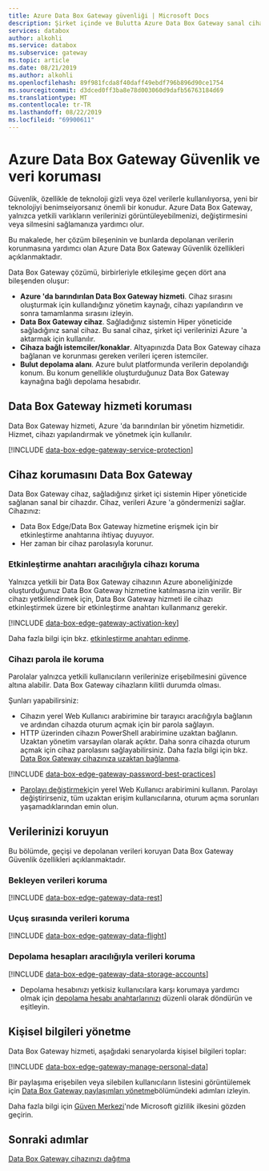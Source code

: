 ```yaml
---
title: Azure Data Box Gateway güvenliği | Microsoft Docs
description: Şirket içinde ve Bulutta Azure Data Box Gateway sanal cihazınızı, hizmetinizi ve verilerinizi koruyan güvenlik ve gizlilik özelliklerini açıklar.
services: databox
author: alkohli
ms.service: databox
ms.subservice: gateway
ms.topic: article
ms.date: 08/21/2019
ms.author: alkohli
ms.openlocfilehash: 89f981fcda8f40daff49ebdf796b896d90ce1754
ms.sourcegitcommit: d3dced0ff3ba8e78d003060d9dafb56763184d69
ms.translationtype: MT
ms.contentlocale: tr-TR
ms.lasthandoff: 08/22/2019
ms.locfileid: "69900611"
---
```

# <a name="azure-data-box-gateway-security-and-data-protection"></a>Azure Data Box Gateway Güvenlik ve veri koruması

Güvenlik, özellikle de teknoloji gizli veya özel verilerle kullanılıyorsa, yeni bir teknolojiyi benimseiyorsanız önemli bir konudur. Azure Data Box Gateway, yalnızca yetkili varlıkların verilerinizi görüntüleyebilmenizi, değiştirmesini veya silmesini sağlamanıza yardımcı olur.

Bu makalede, her çözüm bileşeninin ve bunlarda depolanan verilerin korunmasına yardımcı olan Azure Data Box Gateway Güvenlik özellikleri açıklanmaktadır.

Data Box Gateway çözümü, birbirleriyle etkileşime geçen dört ana bileşenden oluşur:

- **Azure 'da barındırılan Data Box Gateway hizmeti**. Cihaz sırasını oluşturmak için kullandığınız yönetim kaynağı, cihazı yapılandırın ve sonra tamamlanma sırasını izleyin.
- **Data Box Gateway cihaz**. Sağladığınız sistemin Hiper yöneticide sağladığınız sanal cihaz. Bu sanal cihaz, şirket içi verilerinizi Azure 'a aktarmak için kullanılır.
- **Cihaza bağlı istemciler/konaklar**. Altyapınızda Data Box Gateway cihaza bağlanan ve korunması gereken verileri içeren istemciler.
- **Bulut depolama alanı**. Azure bulut platformunda verilerin depolandığı konum. Bu konum genellikle oluşturduğunuz Data Box Gateway kaynağına bağlı depolama hesabıdır.


## <a name="data-box-gateway-service-protection"></a>Data Box Gateway hizmeti koruması

Data Box Gateway hizmeti, Azure 'da barındırılan bir yönetim hizmetidir. Hizmet, cihazı yapılandırmak ve yönetmek için kullanılır.

[!INCLUDE [data-box-edge-gateway-service-protection](../../includes/data-box-edge-gateway-service-protection.md)]

## <a name="data-box-gateway-device-protection"></a>Cihaz korumasını Data Box Gateway

Data Box Gateway cihaz, sağladığınız şirket içi sistemin Hiper yöneticide sağlanan sanal bir cihazdır. Cihaz, verileri Azure 'a göndermenizi sağlar. Cihazınız:

- Data Box Edge/Data Box Gateway hizmetine erişmek için bir etkinleştirme anahtarına ihtiyaç duyuyor.
- Her zaman bir cihaz parolasıyla korunur.
<!---  secure boot enabled.
- Runs Windows Defender Device Guard. Device Guard allows you to run only trusted applications that you define in your code integrity policies.-->

### <a name="protect-the-device-via-activation-key"></a>Etkinleştirme anahtarı aracılığıyla cihazı koruma

Yalnızca yetkili bir Data Box Gateway cihazının Azure aboneliğinizde oluşturduğunuz Data Box Gateway hizmetine katılmasına izin verilir. Bir cihazı yetkilendirmek için, Data Box Gateway hizmeti ile cihazı etkinleştirmek üzere bir etkinleştirme anahtarı kullanmanız gerekir.

[!INCLUDE [data-box-edge-gateway-activation-key](../../includes/data-box-edge-gateway-activation-key.md)]

Daha fazla bilgi için bkz. [etkinleştirme anahtarı edinme](data-box-gateway-deploy-prep.md#get-the-activation-key).

### <a name="protect-the-device-via-password"></a>Cihazı parola ile koruma

Parolalar yalnızca yetkili kullanıcıların verilerinize erişebilmesini güvence altına alabilir. Data Box Gateway cihazların kilitli durumda olması.

Şunları yapabilirsiniz:

- Cihazın yerel Web Kullanıcı arabirimine bir tarayıcı aracılığıyla bağlanın ve ardından cihazda oturum açmak için bir parola sağlayın.
- HTTP üzerinden cihazın PowerShell arabirimine uzaktan bağlanın. Uzaktan yönetim varsayılan olarak açıktır. Daha sonra cihazda oturum açmak için cihaz parolasını sağlayabilirsiniz. Daha fazla bilgi için bkz. [Data Box Gateway cihazınıza uzaktan bağlanma](data-box-gateway-connect-powershell-interface.md#connect-to-the-powershell-interface).

[!INCLUDE [data-box-edge-gateway-password-best-practices](../../includes/data-box-edge-gateway-password-best-practices.md)]
- [Parolayı değiştirmek](data-box-gateway-manage-access-power-connectivity-mode.md#manage-device-access)için yerel Web Kullanıcı arabirimini kullanın. Parolayı değiştirirseniz, tüm uzaktan erişim kullanıcılarına, oturum açma sorunları yaşamadıklarından emin olun.


## <a name="protect-your-data"></a>Verilerinizi koruyun

Bu bölümde, geçişi ve depolanan verileri koruyan Data Box Gateway Güvenlik özellikleri açıklanmaktadır.

### <a name="protect-data-at-rest"></a>Bekleyen verileri koruma

[!INCLUDE [data-box-edge-gateway-data-rest](../../includes/data-box-edge-gateway-data-rest.md)]

### <a name="protect-data-in-flight"></a>Uçuş sırasında verileri koruma

[!INCLUDE [data-box-edge-gateway-data-flight](../../includes/data-box-edge-gateway-data-flight.md)]

### <a name="protect-data-via-storage-accounts"></a>Depolama hesapları aracılığıyla verileri koruma

[!INCLUDE [data-box-edge-gateway-data-storage-accounts](../../includes/data-box-edge-gateway-protect-data-storage-accounts.md)]
- Depolama hesabınızı yetkisiz kullanıcılara karşı korumaya yardımcı olmak için [depolama hesabı anahtarlarınızı](data-box-gateway-manage-shares.md#sync-storage-keys) düzenli olarak döndürün ve eşitleyin.

## <a name="manage-personal-information"></a>Kişisel bilgileri yönetme

Data Box Gateway hizmeti, aşağıdaki senaryolarda kişisel bilgileri toplar:

[!INCLUDE [data-box-edge-gateway-manage-personal-data](../../includes/data-box-edge-gateway-manage-personal-data.md)]

Bir paylaşıma erişebilen veya silebilen kullanıcıların listesini görüntülemek için [Data Box Gateway paylaşımları yönetme](data-box-gateway-manage-shares.md)bölümündeki adımları izleyin.

Daha fazla bilgi için [Güven Merkezi](https://www.microsoft.com/trustcenter)'nde Microsoft gizlilik ilkesini gözden geçirin.

## <a name="next-steps"></a>Sonraki adımlar

[Data Box Gateway cihazınızı dağıtma](data-box-gateway-deploy-prep.md)
